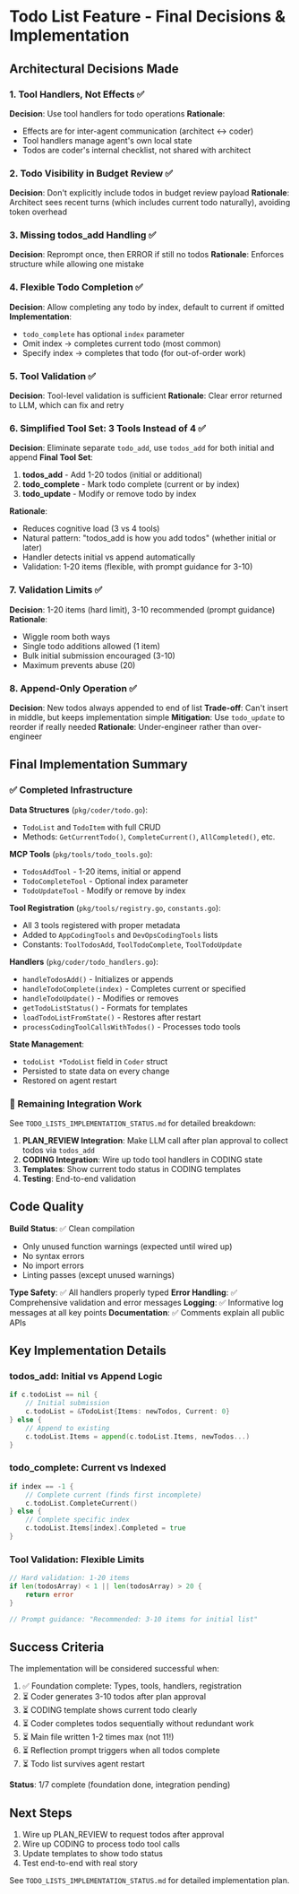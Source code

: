 # Todo List Feature - Final Decisions & Implementation

## Architectural Decisions Made

### 1. Tool Handlers, Not Effects ✅
**Decision**: Use tool handlers for todo operations
**Rationale**:
- Effects are for inter-agent communication (architect ↔ coder)
- Tool handlers manage agent's own local state
- Todos are coder's internal checklist, not shared with architect

### 2. Todo Visibility in Budget Review ✅
**Decision**: Don't explicitly include todos in budget review payload
**Rationale**: Architect sees recent turns (which includes current todo naturally), avoiding token overhead

### 3. Missing todos_add Handling ✅
**Decision**: Reprompt once, then ERROR if still no todos
**Rationale**: Enforces structure while allowing one mistake

### 4. Flexible Todo Completion ✅
**Decision**: Allow completing any todo by index, default to current if omitted
**Implementation**:
- `todo_complete` has optional `index` parameter
- Omit index → completes current todo (most common)
- Specify index → completes that todo (for out-of-order work)

### 5. Tool Validation ✅
**Decision**: Tool-level validation is sufficient
**Rationale**: Clear error returned to LLM, which can fix and retry

### 6. Simplified Tool Set: 3 Tools Instead of 4 ✅
**Decision**: Eliminate separate `todo_add`, use `todos_add` for both initial and append
**Final Tool Set**:
1. **todos_add** - Add 1-20 todos (initial or additional)
2. **todo_complete** - Mark todo complete (current or by index)
3. **todo_update** - Modify or remove todo by index

**Rationale**:
- Reduces cognitive load (3 vs 4 tools)
- Natural pattern: "todos_add is how you add todos" (whether initial or later)
- Handler detects initial vs append automatically
- Validation: 1-20 items (flexible, with prompt guidance for 3-10)

### 7. Validation Limits ✅
**Decision**: 1-20 items (hard limit), 3-10 recommended (prompt guidance)
**Rationale**:
- Wiggle room both ways
- Single todo additions allowed (1 item)
- Bulk initial submission encouraged (3-10)
- Maximum prevents abuse (20)

### 8. Append-Only Operation ✅
**Decision**: New todos always appended to end of list
**Trade-off**: Can't insert in middle, but keeps implementation simple
**Mitigation**: Use `todo_update` to reorder if really needed
**Rationale**: Under-engineer rather than over-engineer

## Final Implementation Summary

### ✅ Completed Infrastructure

**Data Structures** (`pkg/coder/todo.go`):
- `TodoList` and `TodoItem` with full CRUD
- Methods: `GetCurrentTodo()`, `CompleteCurrent()`, `AllCompleted()`, etc.

**MCP Tools** (`pkg/tools/todo_tools.go`):
- `TodosAddTool` - 1-20 items, initial or append
- `TodoCompleteTool` - Optional index parameter
- `TodoUpdateTool` - Modify or remove by index

**Tool Registration** (`pkg/tools/registry.go`, `constants.go`):
- All 3 tools registered with proper metadata
- Added to `AppCodingTools` and `DevOpsCodingTools` lists
- Constants: `ToolTodosAdd`, `ToolTodoComplete`, `ToolTodoUpdate`

**Handlers** (`pkg/coder/todo_handlers.go`):
- `handleTodosAdd()` - Initializes or appends
- `handleTodoComplete(index)` - Completes current or specified
- `handleTodoUpdate()` - Modifies or removes
- `getTodoListStatus()` - Formats for templates
- `loadTodoListFromState()` - Restores after restart
- `processCodingToolCallsWithTodos()` - Processes todo tools

**State Management**:
- `todoList *TodoList` field in `Coder` struct
- Persisted to state data on every change
- Restored on agent restart

### 🚧 Remaining Integration Work

See `TODO_LISTS_IMPLEMENTATION_STATUS.md` for detailed breakdown:

1. **PLAN_REVIEW Integration**: Make LLM call after plan approval to collect todos via `todos_add`
2. **CODING Integration**: Wire up todo tool handlers in CODING state
3. **Templates**: Show current todo status in CODING templates
4. **Testing**: End-to-end validation

## Code Quality

**Build Status**: ✅ Clean compilation
- Only unused function warnings (expected until wired up)
- No syntax errors
- No import errors
- Linting passes (except unused warnings)

**Type Safety**: ✅ All handlers properly typed
**Error Handling**: ✅ Comprehensive validation and error messages
**Logging**: ✅ Informative log messages at all key points
**Documentation**: ✅ Comments explain all public APIs

## Key Implementation Details

### todos_add: Initial vs Append Logic

```go
if c.todoList == nil {
    // Initial submission
    c.todoList = &TodoList{Items: newTodos, Current: 0}
} else {
    // Append to existing
    c.todoList.Items = append(c.todoList.Items, newTodos...)
}
```

### todo_complete: Current vs Indexed

```go
if index == -1 {
    // Complete current (finds first incomplete)
    c.todoList.CompleteCurrent()
} else {
    // Complete specific index
    c.todoList.Items[index].Completed = true
}
```

### Tool Validation: Flexible Limits

```go
// Hard validation: 1-20 items
if len(todosArray) < 1 || len(todosArray) > 20 {
    return error
}

// Prompt guidance: "Recommended: 3-10 items for initial list"
```

## Success Criteria

The implementation will be considered successful when:

1. ✅ Foundation complete: Types, tools, handlers, registration
2. ⏳ Coder generates 3-10 todos after plan approval
3. ⏳ CODING template shows current todo clearly
4. ⏳ Coder completes todos sequentially without redundant work
5. ⏳ Main file written 1-2 times max (not 11!)
6. ⏳ Reflection prompt triggers when all todos complete
7. ⏳ Todo list survives agent restart

**Status**: 1/7 complete (foundation done, integration pending)

## Next Steps

1. Wire up PLAN_REVIEW to request todos after approval
2. Wire up CODING to process todo tool calls
3. Update templates to show todo status
4. Test end-to-end with real story

See `TODO_LISTS_IMPLEMENTATION_STATUS.md` for detailed implementation plan.

